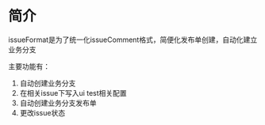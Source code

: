 # 简介
issueFormat是为了统一化issueComment格式，简便化发布单创建，自动化建立业务分支

主要功能有：

1. 自动创建业务分支
2. 在相关issue下写入ui test相关配置
3. 自动创建业务分支发布单 
4. 更改issue状态
